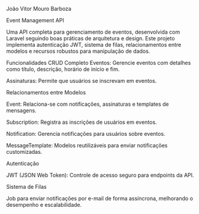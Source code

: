João Vitor Mouro Barboza

Event Management API

Uma API completa para gerenciamento de eventos, desenvolvida com Laravel seguindo boas práticas de arquitetura e design. Este projeto implementa autenticação JWT, sistema de filas, relacionamentos entre modelos e recursos robustos para manipulação de dados.

Funcionalidades
CRUD Completo
Eventos: Gerencie eventos com detalhes como título, descrição, horário de início e fim.


Assinaturas: Permite que usuários se inscrevam em eventos.


Relacionamentos entre Modelos

Event: Relaciona-se com notificações, assinaturas e templates de mensagens.

Subscription: Registra as inscrições de usuários em eventos.

Notification: Gerencia notificações para usuários sobre eventos.

MessageTemplate: Modelos reutilizáveis para enviar notificações customizadas.

Autenticação

JWT (JSON Web Token): Controle de acesso seguro para endpoints da API.

Sistema de Filas

Job para enviar notificações por e-mail de forma assíncrona, melhorando o desempenho e escalabilidade.
